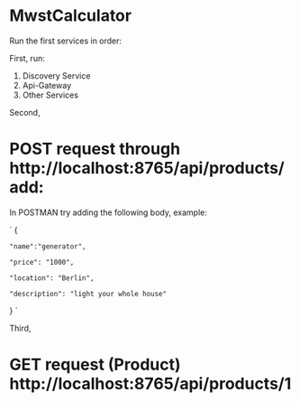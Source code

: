 # MwstCalculator
Run the first services in order:

First, run:

1. Discovery Service
2. Api-Gateway
3. Other Services

Second,
# POST request through http://localhost:8765/api/products/add:
In POSTMAN try adding the following body, example:

`
{

    "name":"generator",
    
    "price": "1000",
    
    "location": "Berlin",
    
    "description": "light your whole house"
}
`

Third, 
# GET request (Product) http://localhost:8765/api/products/1

